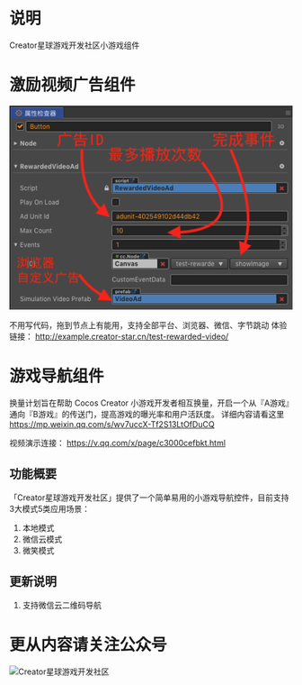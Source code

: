 # 说明
Creator星球游戏开发社区小游戏组件

# 激励视频广告组件
![激励视频广告组件](https://github.com/ShawnZhang2015/creator-game-legends/raw/master/RewardedVideoAd.png)

不用写代码，拖到节点上有能用，支持全部平台、浏览器、微信、字节跳动
体验链接：
http://example.creator-star.cn/test-rewarded-video/

# 游戏导航组件
换量计划旨在帮助 Cocos Creator 小游戏开发者相互换量，开启一个从『A游戏』通向『B游戏』的传送门，提高游戏的曝光率和用户活跃度。
详细内容请看这里
https://mp.weixin.qq.com/s/wv7uccX-Tf2S13LtOfDuCQ

视频演示连接：
https://v.qq.com/x/page/c3000cefbkt.html

## 功能概要
「Creator星球游戏开发社区」提供了一个简单易用的小游戏导航控件，目前支持3大模式5类应用场景：
1. 本地模式
2. 微信云模式
3. 微笑模式

## 更新说明
1. 支持微信云二维码导航



# 更从内容请关注公众号
![Creator星球游戏开发社区](https://github.com/ShawnZhang2015/ShaderHelper2/raw/master/gzh.jpg)